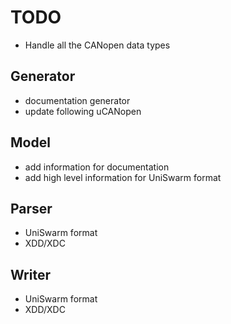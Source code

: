 # TODO

- Handle all the CANopen data types

## Generator
- documentation generator
- update following uCANopen

## Model
- add information for documentation
- add high level information for UniSwarm format

## Parser
- UniSwarm format
- XDD/XDC

## Writer
- UniSwarm format
- XDD/XDC

